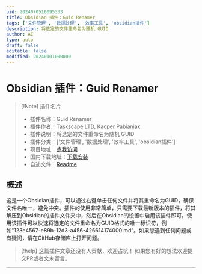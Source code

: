 ```yaml
---
uid: 2024070516095333
title: Obsidian 插件：Guid Renamer
tags: ['文件管理', '数据处理', '效率工具', 'obsidian插件']
description: 将选定的文件重命名为随机 GUID
author: AI
type: auto
draft: false
editable: false
modified: 20240101000000
---
```


# Obsidian 插件：Guid Renamer

> [!Note] 插件名片
> - 插件名称：Guid Renamer
> - 插件作者：Taskscape LTD, Kacper Pabianiak
> - 插件说明：将选定的文件重命名为随机 GUID
> - 插件分类：['文件管理', '数据处理', '效率工具', 'obsidian插件']
> - 项目地址：[点我访问](https://github.com/taskscape/ObsidianUniqueFileName)
> - 国内下载地址：[下载安装](https://pkmer.cn/products/plugin/pluginMarket/?guid-renamer)
> - 自述文件：[Readme](https://ghproxy.net/https://raw.githubusercontent.com/taskscape/ObsidianUniqueFileName/main/readme.md)



## 概述

这是一个Obsidian插件，可以通过右键单击任何文件并将其重命名为GUID，确保文件名唯一，避免冲突。插件的使用非常简单，只需要下载最新版本的插件，将其解压到Obsidian的插件文件夹中，然后在Obsidian的设置中启用该插件即可。使用该插件可以快速将选定的文件重命名为GUID格式的唯一标识符，例如“123e4567-e89b-12d3-a456-426614174000.md”。如果您遇到任何问题或有疑问，请在GitHub存储库上打开问题。


> [!help] 
> 这篇插件文章还没有人贡献，欢迎占坑！
> 如果您有好的想法欢迎提交PR或者文末留言。
> 

---



